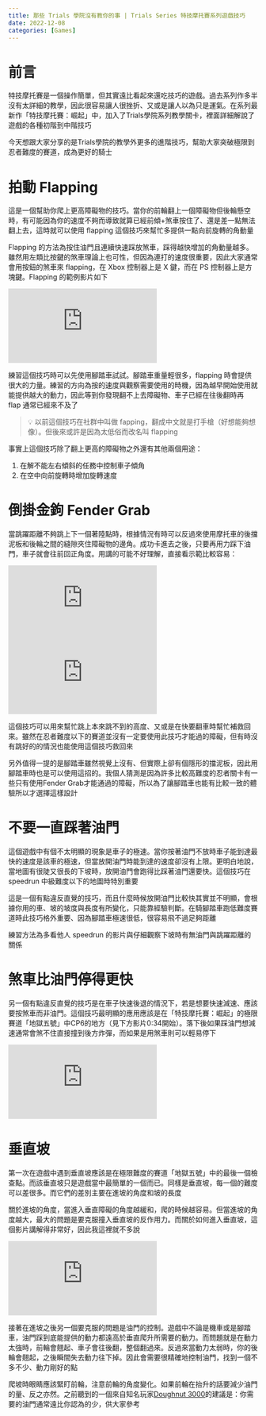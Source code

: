 ```yaml
---
title: 那些 Trials 學院沒有教你的事 | Trials Series 特技摩托賽系列遊戲技巧
date: 2022-12-08
categories: [Games]
---
```


# 前言

特技摩托賽是一個操作簡單，但其實遠比看起來還吃技巧的遊戲。過去系列作多半沒有太詳細的教學，因此很容易讓人很挫折、又或是讓人以為只是運氣。在系列最新作「特技摩托賽：崛起」中，加入了Trials學院系列教學關卡，裡面詳細解說了遊戲的各種初階到中階技巧

今天想跟大家分享的是Trials學院的教學外更多的進階技巧，幫助大家突破極限到忍者難度的賽道，成為更好的騎士

# 拍動 Flapping

這是一個幫助你爬上更高障礙物的技巧。當你的前輪翻上一個障礙物但後輪懸空時，有可能因為你的速度不夠而導致就算已經前傾+煞車按住了、還是差一點無法翻上去，這時就可以使用 flapping 這個技巧來幫忙多提供一點向前旋轉的角動量

Flapping 的方法為按住油門且連續快速踩放煞車，踩得越快增加的角動量越多。雖然用左類比按鍵的煞車理論上也可性，但因為連打的速度很重要，因此大家通常會用按鈕的煞車來 flapping，在 Xbox 控制器上是 X 鍵，而在 PS 控制器上是方塊鍵。Flapping 的範例影片如下

<iframe src="https://www.youtube.com/embed/_FZsxu_PZAo" title="YouTube video player" frameborder="0" allow="accelerometer; autoplay; clipboard-write; encrypted-media; gyroscope; picture-in-picture" allowfullscreen></iframe>

練習這個技巧時可以先使用腳踏車試試。腳踏車重量輕很多，flapping 時會提供很大的力量。練習的方向為按的速度與觀察需要使用的時機，因為越早開始使用就能提供越大的動力，因此等到你發現翻不上去障礙物、車子已經在往後翻時再 flap 通常已經來不及了

> 💡
> 以前這個技巧在社群中叫做 fapping，翻成中文就是打手槍（好想能夠想像）。但後來或許是因為太低俗而改名叫 flapping

事實上這個技巧除了翻上更高的障礙物之外還有其他兩個用途：

1. 在解不能左右傾斜的任務中控制車子傾角
2. 在空中向前旋轉時增加旋轉速度

# 倒掛金鉤 Fender Grab

當跳躍距離不夠跳上下一個著陸點時，根據情況有時可以反過來使用摩托車的後擋泥板和後輪之間的縫隙夾住障礙物的邊角。成功卡進去之後，只要再用力踩下油門，車子就會往前回正角度。用講的可能不好理解，直接看示範比較容易：

<iframe src="https://www.youtube.com/embed/KQLDc2cOL7k" title="YouTube video player" frameborder="0" allow="accelerometer; autoplay; clipboard-write; encrypted-media; gyroscope; picture-in-picture" allowfullscreen></iframe>

<iframe src="https://www.youtube.com/embed/QLDZZOHsFj0" title="YouTube video player" frameborder="0" allow="accelerometer; autoplay; clipboard-write; encrypted-media; gyroscope; picture-in-picture" allowfullscreen></iframe>

這個技巧可以用來幫忙跳上本來跳不到的高度、又或是在快要翻車時幫忙補救回來。雖然在忍者難度以下的賽道並沒有一定要使用此技巧才能過的障礙，但有時沒有跳好的的情況也能使用這個技巧救回來

另外值得一提的是腳踏車雖然視覺上沒有、但實際上卻有個隱形的擋泥板，因此用腳踏車時也是可以使用這招的。我個人猜測是因為許多比較高難度的忍者關卡有一些只有使用Fender Grab才能通過的障礙，所以為了讓腳踏車也能有比較一致的體驗所以才選擇這樣設計

# 不要一直踩著油門

這個遊戲中有個不太明顯的現象是車子的極速。當你按著油門不放時車子能到達最快的速度是該車的極速，但當放開油門時能到達的速度卻沒有上限。更明白地說，當地圖有很陡又很長的下坡時，放開油門會跑得比踩著油門還要快。這個技巧在 speedrun 中級難度以下的地圖時特別重要

這是一個有點違反直覺的技巧，而且什麼時候放開油門比較快其實並不明顯，會根據你用的車、坡的坡度與長度有所變化，只能靠經驗判斷。在騎腳踏車跑低難度賽道時此技巧格外重要、因為腳踏車極速很低，很容易飛不過足夠距離

練習方法為多看他人 speedrun 的影片與仔細觀察下坡時有無油門與跳躍距離的關係

# 煞車比油門停得更快

另一個有點違反直覺的技巧是在車子快速後退的情況下，若是想要快速減速、應該要按煞車而非油門。這個技巧最明顯的應用應該是在「特技摩托賽：崛起」的極限賽道「地獄五號」中CP6的地方（見下方影片0:34開始）。落下後如果踩油門想減速通常會煞不住直接撞到後方炸彈，而如果是用煞車則可以輕易停下

<iframe src="https://www.youtube.com/embed/zfAxT-YXFdA?start=34" title="YouTube video player" frameborder="0" allow="accelerometer; autoplay; clipboard-write; encrypted-media; gyroscope; picture-in-picture" allowfullscreen></iframe>

# 垂直坡

第一次在遊戲中遇到垂直坡應該是在極限難度的賽道「地獄五號」中的最後一個檢查點。而該垂直坡只是遊戲當中最簡單的一個而已。同樣是垂直坡，每一個的難度可以差很多。而它們的差別主要在進坡的角度和坡的長度

關於進坡的角度，當進入垂直障礙的角度越緩和，爬的時候越容易。但當進坡的角度越大，最大的問題是要克服撞入垂直坡的反作用力。而關於如何進入垂直坡，這個影片講解得非常好，因此我這裡就不多說

<iframe src="https://www.youtube.com/embed/AQKWwBxWZ54" title="YouTube video player" frameborder="0" allow="accelerometer; autoplay; clipboard-write; encrypted-media; gyroscope; picture-in-picture" allowfullscreen></iframe>

接著在進坡之後另一個要克服的問題是油門的控制。遊戲中不論是機車或是腳踏車，油門踩到底能提供的動力都遠高於垂直爬升所需要的動力。而問題就是在動力太強時，前輪會翹起、車子會往後翻，整個翻過來。反過來當動力太弱時，你的後輪會翹起，之後瞬間失去動力往下掉。因此會需要很精確地控制油門，找到一個不多不少、動力剛好的點

爬坡時眼睛應該緊盯前輪，注意前輪的角度變化。如果前輪在抬升的話要減少油門的量、反之亦然。之前聽到的一個來自知名玩家[Doughnut 3000](https://www.youtube.com/@user-dw6bb1sz6x)的建議是：你需要的油門通常遠比你認為的少，供大家參考
